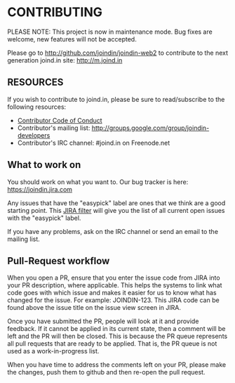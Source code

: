 # CONTRIBUTING

PLEASE NOTE: This project is now in maintenance mode.  Bug fixes are welcome, new features will not be accepted.

Please go to http://github.com/joindin/joindin-web2 to contribute to the next generation joind.in site: http://m.joind.in

## RESOURCES

If you wish to contribute to joind.in, please be sure to
read/subscribe to the following resources:

 -  [Contributor Code of Conduct](https://github.com/joindin/joind.in/CODE_OF_CONDUCT.md)
 -  Contributor's mailing list:
    http://groups.google.com/group/joindin-developers
 -  Contributor's IRC channel:
    #joind.in on Freenode.net

## What to work on

You should work on what you want to. Our bug tracker is
here: https://joindin.jira.com

Any issues that have the "easypick" label are ones that we think
are a good starting point. This [JIRA filter](https://joindin.jira.com/secure/IssueNavigator.jspa?mode=hide&requestId=10510)
will give you the list of all current open issues with the "easypick" label.

If you have any problems, ask on the IRC channel or send an email to
the mailing list.


## Pull-Request workflow

When you open a PR, ensure that you enter the issue code from
JIRA into your PR description, where applicable. This helps
the systems to link what code goes with which issue and makes
it easier for us to know what has changed for the issue.
For example: JOINDIN-123. This JIRA code can be found above
the issue title on the issue view screen in JIRA.

Once you have submitted the PR, people will look at it and
provide feedback. If it cannot be applied in its current
state, then a comment will be left and the PR will then be
closed. This is because the PR queue represents all pull
requests that are ready to be applied. That is, the PR queue
is not used as a work-in-progress list.

When you have time to address the comments left on your PR,
please make the changes, push them to github and then re-open
the pull request.
